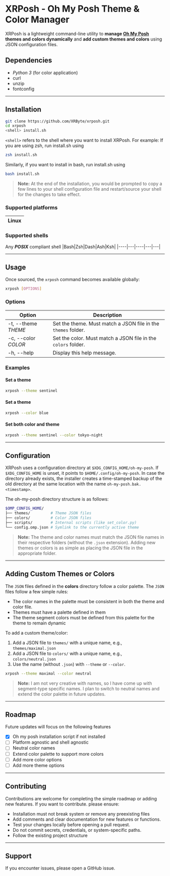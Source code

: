 
# XRPosh - Oh My Posh Theme & Color Manager

XRPosh is a lightweight command-line utility to **manage [Oh My Posh](https://ohmyposh.dev/) themes and colors dynamically** and **add custom themes and colors** using JSON configuration files.


## Dependencies

- *Python 3* (for color application)
- curl
- unzip
- fontconfig

---

## Installation

```bash
git clone https://github.com/XRByte/xrposh.git
cd xrposh
<shell> install.sh
```
`<shell>` refers to the shell where you want to install XRPosh. For example:
If you are using zsh, run install.sh using
```bash
zsh install.sh
```
Similarly, if you want to install in bash, run install.sh using
```bash
bash install.sh
```
> **Note:** At the end of the installation, you would be prompted to copy a few lines to your shell configuration file and restart/source your shell for the changes to take effect.

### Supported platforms

|Linux|
|-----|

### Supported shells
Any ***POSIX*** compliant shell
|Bash|Zsh|Dash|Ash|Ksh|
|----|---|----|---|---|

---

## Usage

Once sourced, the `xrposh` command becomes available globally:

```bash
xrposh [OPTIONS]
```

### Options

| Option              | Description |
|---------------------|-------------|
| -t, --theme *THEME* | Set the theme. Must match a JSON file in the `themes` folder. |
| -c, --color *COLOR* | Set the color. Must match a JSON file in the `colors` folder. |
| -h, --help          | Display this help message. |

### Examples

#### Set a theme
```bash
xrposh --theme sentinel
```

#### Set a theme
```bash
xrposh --color blue
```

#### Set both color and theme
```bash
xrposh --theme sentinel --color tokyo-night
```

---

## Configuration

XRPosh uses a configuration directory at `$XDG_CONFIG_HOME/oh-my-posh`. If `$XDG_CONFIG_HOME` is unset, it points to `$HOME/.config/oh-my-posh`. In case the directory already exists, the installer creates a time-stamped backup of the old directory at the same location with the name `oh-my-posh.bak.<timestamp>`.

The oh-my-posh directory structure is as follows:

```bash
$OMP_CONFIG_HOME/
├── themes/         # Theme JSON files
├── colors/         # Color JSON files
├── scripts/        # Internal scripts (like set_color.py)
└── config.omp.json # Symlink to the currently active theme
```

> **Note:** The theme and color names must match the JSON file names in their respective folders (without the `.json` extension). Adding new themes or colors is as simple as placing the JSON file in the appropriate folder.

---

## Adding Custom Themes or Colors

The `JSON` files defined in the **colors** directory follow a color palette. The `JSON` files follow a few simple rules:

- The color names in the palette must be consistent in both the theme and color file.
- Themes must have a palette defined in them
- The theme segment colors must be defined from this palette for the theme to remain dynamic

To add a custom theme/color:

1. Add a JSON file to `themes/` with a unique name, e.g., `themes/maximal.json`
2. Add a JSON file to `colors/` with a unique name, e.g., `colors/neutral.json`
3. Use the name (without `.json`) with `--theme` or `--color`.

```bash
xrposh --theme maximal --color neutral
```

> **Note:** I am not very creative with names, so I have come up with segment-type specific names. I plan to switch to neutral names and extend the color palette in future updates.

---

## Roadmap

Future updates will focus on the following features
- [x] Oh my posh installation script if not installed
- [ ] Platform agnostic and shell agnostic
- [ ] Neutral color names
- [ ] Extend color palette to support more colors
- [ ] Add more color options
- [ ] Add more theme options

---

## Contributing

Contributions are welcome for completing the simple roadmap or adding new features.  If you want to contribute. please ensure:

- Installation must not break system or remove any preexisting files
- Add comments and clear documentation for new features or functions.
- Test your changes locally before opening a pull request.
- Do not commit secrets, credentials, or system-specific paths.
- Follow the existing project structure
---

## Support

If you encounter issues, please open a GitHub issue.
